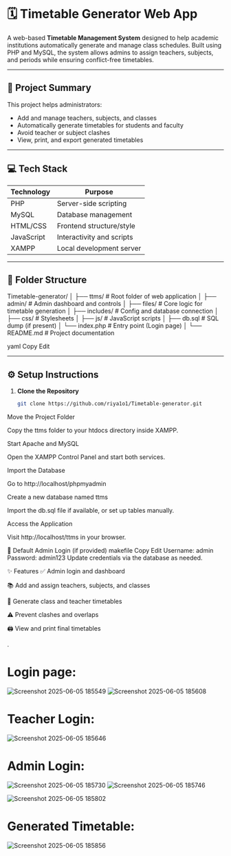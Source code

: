 # 🗓️ Timetable Generator Web App

A web-based **Timetable Management System** designed to help academic institutions automatically generate and manage class schedules. Built using PHP and MySQL, the system allows admins to assign teachers, subjects, and periods while ensuring conflict-free timetables.

---

## 📌 Project Summary

This project helps administrators:
- Add and manage teachers, subjects, and classes
- Automatically generate timetables for students and faculty
- Avoid teacher or subject clashes
- View, print, and export generated timetables

---

## 💻 Tech Stack

| Technology | Purpose                   |
|------------|---------------------------|
| PHP        | Server-side scripting     |
| MySQL      | Database management       |
| HTML/CSS   | Frontend structure/style  |
| JavaScript | Interactivity and scripts |
| XAMPP      | Local development server  |

---

## 📁 Folder Structure

Timetable-generator/
│
├── ttms/ # Root folder of web application
│ ├── admin/ # Admin dashboard and controls
│ ├── files/ # Core logic for timetable generation
│ ├── includes/ # Config and database connection
│ ├── css/ # Stylesheets
│ ├── js/ # JavaScript scripts
│ ├── db.sql # SQL dump (if present)
│ └── index.php # Entry point (Login page)
│
└── README.md # Project documentation

yaml
Copy
Edit

---

## ⚙️ Setup Instructions

1. **Clone the Repository**
   ```bash
   git clone https://github.com/riya1o1/Timetable-generator.git
Move the Project Folder

Copy the ttms folder to your htdocs directory inside XAMPP.

Start Apache and MySQL

Open the XAMPP Control Panel and start both services.

Import the Database

Go to http://localhost/phpmyadmin

Create a new database named ttms

Import the db.sql file if available, or set up tables manually.

Access the Application

Visit http://localhost/ttms in your browser.

🔐 Default Admin Login (if provided)
makefile
Copy
Edit
Username: admin
Password: admin123
Update credentials via the database as needed.

✨ Features
✅ Admin login and dashboard

📚 Add and assign teachers, subjects, and classes

📅 Generate class and teacher timetables

⚠️ Prevent clashes and overlaps

🖨️ View and print final timetables

.

# Login page:

![Screenshot 2025-06-05 185549](https://github.com/user-attachments/assets/a99e14cd-5441-44a7-84fa-335e4bbeb24c)  ![Screenshot 2025-06-05 185608](https://github.com/user-attachments/assets/e6b310c0-36f0-4aee-9d7f-0822e3618924)

# Teacher Login:

![Screenshot 2025-06-05 185646](https://github.com/user-attachments/assets/6bd6f459-d88c-43aa-846b-4b653e36592d)

# Admin Login:

![Screenshot 2025-06-05 185730](https://github.com/user-attachments/assets/7e0d926b-2930-4fb0-8cc7-b3f0f5585a50)   ![Screenshot 2025-06-05 185746](https://github.com/user-attachments/assets/430dad26-e4b4-4dd2-8787-bc0522cb992c)

![Screenshot 2025-06-05 185802](https://github.com/user-attachments/assets/78ab61b5-71ff-4554-92c7-5a8987591cd7)

# Generated Timetable:

![Screenshot 2025-06-05 185856](https://github.com/user-attachments/assets/993470cd-dca7-456c-9aac-6b49297a4819)

